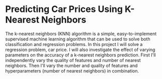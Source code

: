 # Predicting Car Prices Using K-Nearest Neighbors

The k-nearest neighbors (KNN) algorithm is a simple, easy-to-implement supervised machine learning algorithm that can be used to solve both classification and regression problems. In this project I will solve a regression problem, car price. I will also investigate the effect of varying parameters on the accuracy of a k-nearest neighbors prediction. First I'll independently vary the quality of features and number of nearest neighbors. Then I'll vary the number and quality of features and hyperparameters (number of nearest neighbors) in combination.
